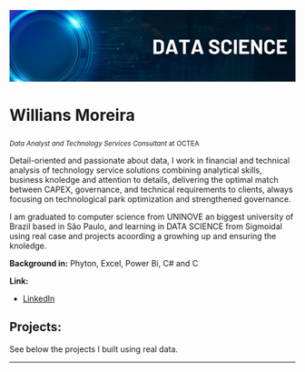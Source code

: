 <p align="center">
<img src="Banner.png" >
</p>

# Willians Moreira
<sub>*Data Analyst and Technology Services Consultant* at OCTEA </sub>

Detail-oriented and passionate about data, I work in financial and technical analysis of technology service solutions combining analytical skills, business knoledge and attention to details, delivering the optimal match between CAPEX, governance, and technical requirements to clients, always focusing on technological park optimization and strengthened governance.

I am graduated to computer science from UNINOVE an biggest university of Brazil based in São Paulo, and learning in DATA SCIENCE from Sigmoidal using real case and projects acoording  a growhing  up and ensuring the knoledge.

**Background in:** Phyton, Excel, Power Bi, C# and C

**Link:**
* [LinkedIn](https://www.linkedin.com/in/willianssmoreira)

## Projects:

See below the projects I built using real data.

---
